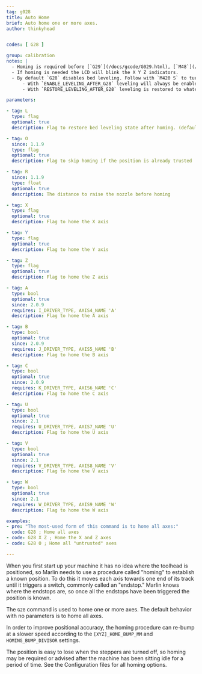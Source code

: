 ```yaml
---
tag: g028
title: Auto Home
brief: Auto home one or more axes.
author: thinkyhead


codes: [ G28 ]

group: calibration
notes: |
  - Homing is required before [`G29`](/docs/gcode/G029.html), [`M48`](/docs/gcode/M048.html), and some other procedures.
  - If homing is needed the LCD will blink the X Y Z indicators.
  - By default `G28` disables bed leveling. Follow with `M420 S` to turn leveling on.
      - With `ENABLE_LEVELING_AFTER_G28` leveling will always be enabled after `G28`.
      - With `RESTORE_LEVELING_AFTER_G28` leveling is restored to whatever state it was in before `G28`.

parameters:

- tag: L
  type: flag
  optional: true
  description: Flag to restore bed leveling state after homing. (default `true`)

- tag: O
  since: 1.1.9
  type: flag
  optional: true
  description: Flag to skip homing if the position is already trusted

- tag: R
  since: 1.1.9
  type: float
  optional: true
  description: The distance to raise the nozzle before homing

- tag: X
  type: flag
  optional: true
  description: Flag to home the X axis

- tag: Y
  type: flag
  optional: true
  description: Flag to home the Y axis

- tag: Z
  type: flag
  optional: true
  description: Flag to home the Z axis

- tag: A
  type: bool
  optional: true
  since: 2.0.9
  requires: I_DRIVER_TYPE, AXIS4_NAME 'A'
  description: Flag to home the A axis

- tag: B
  type: bool
  optional: true
  since: 2.0.9
  requires: J_DRIVER_TYPE, AXIS5_NAME 'B'
  description: Flag to home the B axis

- tag: C
  type: bool
  optional: true
  since: 2.0.9
  requires: K_DRIVER_TYPE, AXIS6_NAME 'C'
  description: Flag to home the C axis

- tag: U
  type: bool
  optional: true
  since: 2.1
  requires: U_DRIVER_TYPE, AXIS7_NAME 'U'
  description: Flag to home the U axis

- tag: V
  type: bool
  optional: true
  since: 2.1
  requires: V_DRIVER_TYPE, AXIS8_NAME 'V'
  description: Flag to home the V axis

- tag: W
  type: bool
  optional: true
  since: 2.1
  requires: W_DRIVER_TYPE, AXIS9_NAME 'W'
  description: Flag to home the W axis

examples:
- pre: "The most-used form of this command is to home all axes:"
  code: G28 ; Home all axes
- code: G28 X Z ; Home the X and Z axes
- code: G28 O ; Home all "untrusted" axes

---
```


When you first start up your machine it has no idea where the toolhead is positioned, so Marlin needs to use a procedure called "homing" to establish a known position. To do this it moves each axis towards one end of its track until it triggers a switch, commonly called an "endstop." Marlin knows where the endstops are, so once all the endstops have been triggered the position is known.

The `G28` command is used to home one or more axes. The default behavior with no parameters is to home all axes.

In order to improve positional accuracy, the homing procedure can re-bump at a slower speed according to the `[XYZ]_HOME_BUMP_MM` and `HOMING_BUMP_DIVISOR` settings.

The position is easy to lose when the steppers are turned off, so homing may be required or advised after the machine has been sitting idle for a period of time. See the Configuration files for all homing options.
